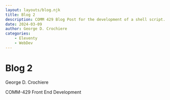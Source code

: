 ```yaml
---
layout: layouts/blog.njk
title: Blog 2
description: COMM 429 Blog Post for the development of a shell script.
date: 2024-03-09
author: George D. Crochiere
categories:
    - Eleventy
    - WebDev
---
```


# Blog 2
George D. Crochiere

COMM-429 Front End Development